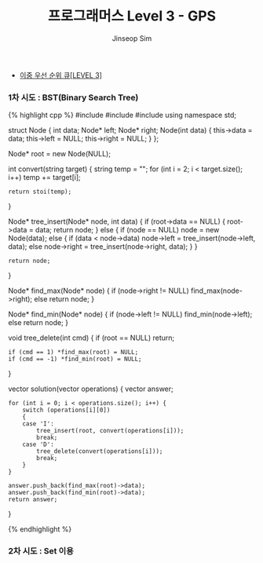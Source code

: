﻿---
layout: post
title: "프로그래머스 Level 3 - GPS"
categories: Programmers
tags: [cpp]
author:
  - Jinseop Sim
---
- [이중 우선 순위 큐[LEVEL 3]](https://school.programmers.co.kr/learn/courses/30/lessons/42628)

### 1차 시도 : BST(Binary Search Tree)

{% highlight cpp %}
#include <string>
#include <vector>
#include <iostream>
using namespace std;

struct Node {
    int data;
    Node* left;
    Node* right;
    Node(int data) {
        this->data = data;
        this->left = NULL;
        this->right = NULL;
    }
};

Node* root = new Node(NULL);

int convert(string target) {
    string temp = "";
    for (int i = 2; i < target.size(); i++)
        temp += target[i];

    return stoi(temp);
}

Node* tree_insert(Node* node, int data) {
    if (root->data == NULL) {
        root->data = data;
        return node;
    }
    else {
        if (node == NULL)
            node = new Node(data);
        else {
            if (data < node->data)
                node->left = tree_insert(node->left, data);
            else
                node->right = tree_insert(node->right, data);
        }
    }

    return node;
}

Node* find_max(Node* node) {
    if (node->right != NULL)
        find_max(node->right);
    else
        return node;
}

Node* find_min(Node* node) {
    if (node->left != NULL)
        find_min(node->left);
    else
        return node;
}

void tree_delete(int cmd) {
    if (root == NULL) return;

    if (cmd == 1) *find_max(root) = NULL;
    if (cmd == -1) *find_min(root) = NULL;
}

vector<int> solution(vector<string> operations) {
    vector<int> answer;

    for (int i = 0; i < operations.size(); i++) {
        switch (operations[i][0])
        {
        case 'I':
            tree_insert(root, convert(operations[i]));
            break;
        case 'D':
            tree_delete(convert(operations[i]));
            break;
        }
    }

    answer.push_back(find_max(root)->data);
    answer.push_back(find_min(root)->data);
    return answer;
}

{% endhighlight %}


### 2차 시도 : Set 이용

